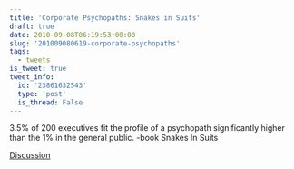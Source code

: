 ```yaml
---
title: 'Corporate Psychopaths: Snakes in Suits'
draft: true
date: 2010-09-08T06:19:53+00:00
slug: '201009080619-corporate-psychopaths'
tags:
  - tweets
is_tweet: true
tweet_info:
  id: '23861632543'
  type: 'post'
  is_thread: False
---
```




3.5% of 200 executives fit the profile of a psychopath significantly higher than the 1% in the general public. -book Snakes In Suits

[Discussion](https://x.com/sytelus/status/23861632543)

